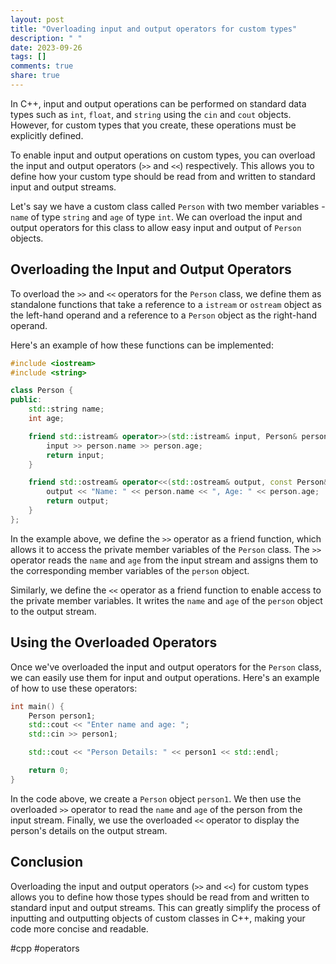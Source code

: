 ```yaml
---
layout: post
title: "Overloading input and output operators for custom types"
description: " "
date: 2023-09-26
tags: []
comments: true
share: true
---
```


In C++, input and output operations can be performed on standard data types such as `int`, `float`, and `string` using the `cin` and `cout` objects. However, for custom types that you create, these operations must be explicitly defined.

To enable input and output operations on custom types, you can overload the input and output operators (`>>` and `<<`) respectively. This allows you to define how your custom type should be read from and written to standard input and output streams.

Let's say we have a custom class called `Person` with two member variables - `name` of type `string` and `age` of type `int`. We can overload the input and output operators for this class to allow easy input and output of `Person` objects.

## Overloading the Input and Output Operators

To overload the `>>` and `<<` operators for the `Person` class, we define them as standalone functions that take a reference to a `istream` or `ostream` object as the left-hand operand and a reference to a `Person` object as the right-hand operand.

Here's an example of how these functions can be implemented:

```cpp
#include <iostream>
#include <string>

class Person {
public:
    std::string name;
    int age;

    friend std::istream& operator>>(std::istream& input, Person& person) {
        input >> person.name >> person.age;
        return input;
    }

    friend std::ostream& operator<<(std::ostream& output, const Person& person) {
        output << "Name: " << person.name << ", Age: " << person.age;
        return output;
    }
};
```

In the example above, we define the `>>` operator as a friend function, which allows it to access the private member variables of the `Person` class. The `>>` operator reads the `name` and `age` from the input stream and assigns them to the corresponding member variables of the `person` object.

Similarly, we define the `<<` operator as a friend function to enable access to the private member variables. It writes the `name` and `age` of the `person` object to the output stream.

## Using the Overloaded Operators

Once we've overloaded the input and output operators for the `Person` class, we can easily use them for input and output operations. Here's an example of how to use these operators:

```cpp
int main() {
    Person person1;
    std::cout << "Enter name and age: ";
    std::cin >> person1;

    std::cout << "Person Details: " << person1 << std::endl;

    return 0;
}
```

In the code above, we create a `Person` object `person1`. We then use the overloaded `>>` operator to read the `name` and `age` of the person from the input stream. Finally, we use the overloaded `<<` operator to display the person's details on the output stream.

## Conclusion

Overloading the input and output operators (`>>` and `<<`) for custom types allows you to define how those types should be read from and written to standard input and output streams. This can greatly simplify the process of inputting and outputting objects of custom classes in C++, making your code more concise and readable.

#cpp #operators